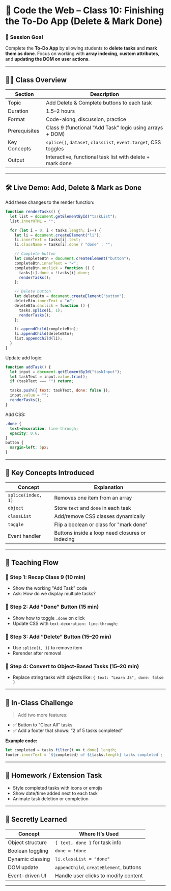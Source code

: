 # 🏫 **Code the Web – Class 10: Finishing the To-Do App (Delete & Mark Done)**

### 🎯 **Session Goal**

Complete the **To-Do App** by allowing students to **delete tasks** and **mark them as done**. Focus on working with **array indexing**, **custom attributes**, and **updating the DOM on user actions**.

---

## 🧑‍🏫 **Class Overview**

| Section       | Description                                                     |
| ------------- | --------------------------------------------------------------- |
| Topic         | Add Delete & Complete buttons to each task                      |
| Duration      | 1.5–2 hours                                                     |
| Format        | Code-along, discussion, practice                                |
| Prerequisites | Class 9 (functional "Add Task" logic using arrays + DOM)        |
| Key Concepts  | `splice()`, `dataset`, `classList`, `event.target`, CSS toggles |
| Output        | Interactive, functional task list with delete + mark done       |

---

## 🛠️ **Live Demo: Add, Delete & Mark as Done**

Add these changes to the render function:

```js
function renderTasks() {
  let list = document.getElementById("taskList");
  list.innerHTML = "";

  for (let i = 0; i < tasks.length; i++) {
    let li = document.createElement("li");
    li.innerText = tasks[i].text;
    li.className = tasks[i].done ? "done" : "";

    // Complete button
    let completeBtn = document.createElement("button");
    completeBtn.innerText = "✔️";
    completeBtn.onclick = function () {
      tasks[i].done = !tasks[i].done;
      renderTasks();
    };

    // Delete button
    let deleteBtn = document.createElement("button");
    deleteBtn.innerText = "❌";
    deleteBtn.onclick = function () {
      tasks.splice(i, 1);
      renderTasks();
    };

    li.appendChild(completeBtn);
    li.appendChild(deleteBtn);
    list.appendChild(li);
  }
}
```

Update add logic:

```js
function addTask() {
  let input = document.getElementById("taskInput");
  let taskText = input.value.trim();
  if (taskText === "") return;

  tasks.push({ text: taskText, done: false });
  input.value = "";
  renderTasks();
}
```

Add CSS:

```css
.done {
  text-decoration: line-through;
  opacity: 0.6;
}
button {
  margin-left: 5px;
}
```

---

## 📖 **Key Concepts Introduced**

| Concept            | Explanation                                     |
| ------------------ | ----------------------------------------------- |
| `splice(index, 1)` | Removes one item from an array                  |
| `object`           | Store `text` and `done` in each task            |
| `classList`        | Add/remove CSS classes dynamically              |
| `toggle`           | Flip a boolean or class for "mark done"         |
| Event handler      | Buttons inside a loop need closures or indexing |

---

## 🧭 **Teaching Flow**

### 🔹 Step 1: Recap Class 9 (10 min)

* Show the working "Add Task" code
* Ask: How do we display multiple tasks?

### 🔹 Step 2: Add “Done” Button (15 min)

* Show how to toggle `.done` on click
* Update CSS with `text-decoration: line-through;`

### 🔹 Step 3: Add “Delete” Button (15–20 min)

* Use `splice(i, 1)` to remove item
* Rerender after removal

### 🔹 Step 4: Convert to Object-Based Tasks (15–20 min)

* Replace string tasks with objects like: `{ text: "Learn JS", done: false }`

---

## 🧪 **In-Class Challenge**

> Add two more features:

* ✅ Button to "Clear All" tasks
* ✅ Add a footer that shows:
  “2 of 5 tasks completed”

**Example code:**

```js
let completed = tasks.filter(t => t.done).length;
footer.innerText = `${completed} of ${tasks.length} tasks completed`;
```

---

## 📝 **Homework / Extension Task**

* Style completed tasks with icons or emojis
* Show date/time added next to each task
* Animate task deletion or completion

---

## 🧠 **Secretly Learned**

| Concept          | Where It’s Used                         |
| ---------------- | --------------------------------------- |
| Object structure | `{ text, done }` for task info          |
| Boolean toggling | `done = !done`                          |
| Dynamic classing | `li.classList = "done"`                 |
| DOM update       | `appendChild`, `createElement`, buttons |
| Event-driven UI  | Handle user clicks to modify content    |

---